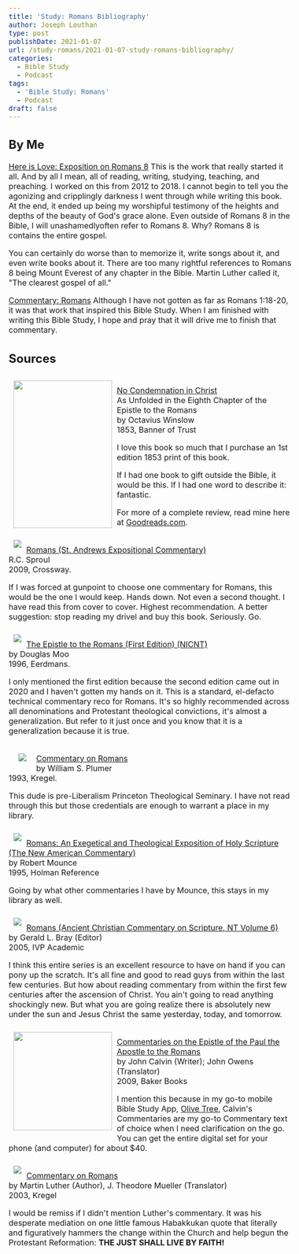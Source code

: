 ```yaml
---
title: 'Study: Romans Bibliography'
author: Joseph Louthan
type: post
publishDate: 2021-01-07
url: /study-romans/2021-01-07-study-romans-bibliography/
categories:
  - Bible Study
  - Podcast
tags:
  - 'Bible Study: Romans'
  - Podcast
draft: false
---
```


<style type="text/css">
  body{
  font-size: 12pt;
}
</style>

## By Me

[Here is Love: Exposition on Romans 8](/tags/here-is-love/) This is the work that really started it all. And by all I mean, all of reading, writing, studying, teaching, and preaching. I worked on this from 2012 to 2018.  I cannot begin to tell you the agonizing and cripplingly darkness I went through while writing this book. At the end, it ended up being my worshipful testimony of the heights and depths of the beauty of God's grace alone.  Even outside of Romans 8 in the Bible, I will unashamedlyoften refer to Romans 8. Why? Romans 8 is contains the entire gospel.

You can certainly do worse than to memorize it, write songs about it, and even write books about it.  There are too many rightful references to Romans 8 being Mount Everest of any chapter in the Bible.  Martin Luther called it, "The clearest gospel of all."

[Commentary: Romans](/tags/commentary-romans/) Although I have not gotten as far as Romans 1:18-20, it was that work that inspired this Bible Study.  When I am finished with writing this Bible Study, I hope and pray that it will drive me to finish that commentary.

## Sources

<a href="https://banneroftruth.org/us/store/sermons-and-expositions/no-condemnation-in-christ/"><img src="https://3r98nw2w9uto3s66qn2k1ho2-wpengine.netdna-ssl.com/wp-content/uploads/sites/2/2013/05/No-Condemnation-front.jpg" width="200" height="300" style="float: left;padding: 10px;">  
No Condemnation in Christ</a>  
As Unfolded in the Eighth Chapter of the Epistle to the Romans  
by Octavius Winslow  
1853, Banner of Trust

I love this book so much that I purchase an 1st edition 1853 print of this book.

If I had one book to gift outside the Bible, it would be this. If I had one word to describe it: fantastic.

For more of a complete review, read mine here at [Goodreads.com](https://www.goodreads.com/review/show/134527292).

<p style="clear:both;">

<a href="https://www.amazon.com/dp/1642891886/ref=as_li_ss_il?psc=1&pd_rd_i=1642891886&pd_rd_w=i6r9R&pf_rd_p=45e679f6-d55f-4626-99ea-f1ec7720af94&pd_rd_wg=LUfcC&pf_rd_r=4P6NWN2W4FPDGYNGRMBM&pd_rd_r=0f7acbe3-4027-40e9-8983-869ebaf8ba16&spLa=ZW5jcnlwdGVkUXVhbGlmaWVyPUEyT0Q4Rk42VUozWFhMJmVuY3J5cHRlZElkPUEwNjk5NzcyM0Q0MzFJQ1ROODU2SiZlbmNyeXB0ZWRBZElkPUEwNzc5NjkyM1BZSVBSRUdSWFU5ViZ3aWRnZXROYW1lPXNwX2RldGFpbCZhY3Rpb249Y2xpY2tSZWRpcmVjdCZkb05vdExvZ0NsaWNrPXRydWU%3D&linkCode=li3&tag=theologicus-20&linkId=1cfeaea22958961af0624cac987dcd95&language=en_US" target="_blank"><img border="0" src="//ws-na.amazon-adsystem.com/widgets/q?_encoding=UTF8&ASIN=1642891886&Format=_SL250_&ID=AsinImage&MarketPlace=US&ServiceVersion=20070822&WS=1&tag=theologicus-20&language=en_US" style="float: left;padding: 10px;"><img src="https://ir-na.amazon-adsystem.com/e/ir?t=theologicus-20&language=en_US&l=li3&o=1&a=1642891886" width="0" height="0" border="0" alt="" style="float: left;" />  
Romans (St. Andrews Expositional Commentary)</a>  
R.C. Sproul  
2009, Crossway.  

If I was forced at gunpoint to choose one commentary for Romans, this would be the one I would keep. Hands down. Not even a second thought. I have read this from cover to cover. Highest recommendation. A better suggestion: stop reading my drivel and buy this book. Seriously. Go.

<p style="clear:both;">

<a href="https://www.amazon.com/Epistle-Romans-International-Commentary-Testament/dp/0802823173/ref=as_li_ss_il?crid=11PR15B6KFK8G&dchild=1&keywords=douglas+moo+romans+commentary&qid=1611171334&sprefix=Douglas+moo+%2Caps%2C164&sr=8-4&linkCode=li3&tag=theologicus-20&linkId=7d6fa2b8bcf7eda439780c1a3856cfb8&language=en_US" target="_blank"><img border="0" src="//ws-na.amazon-adsystem.com/widgets/q?_encoding=UTF8&ASIN=0802823173&Format=_SL250_&ID=AsinImage&MarketPlace=US&ServiceVersion=20070822&WS=1&tag=theologicus-20&language=en_US" style="float: left;padding: 10px;"><img src="https://ir-na.amazon-adsystem.com/e/ir?t=theologicus-20&language=en_US&l=li3&o=1&a=0802823173" width="0" height="0" border="0" alt="" style="float: left;" />  
The Epistle to the Romans (First Edition) (NICNT)</a>   
by Douglas Moo  
1996, Eerdmans.  

I only mentioned the first edition because the second edition came out in 2020 and I haven't gotten my hands on it. This is a standard, el-defacto technical commentary reco for Romans. It's so highly recommended across all denominations and Protestant theological convictions, it's almost a generalization. But refer to it just once and you know that it is a generalization because it is true.

<p style="clear:both;">

<a href="https://www.amazon.com/Commentary-Romans-William-Swan-Plumer/dp/0825435439/ref=as_li_ss_il?dchild=1&keywords=0825435439&qid=1611173880&sr=8-1&linkCode=li3&tag=theologicus-20&linkId=24f7590a3af3cdb837c4c6637b63fab5&language=en_US" target="_blank"><img border="0" src="//ws-na.amazon-adsystem.com/widgets/q?_encoding=UTF8&ASIN=0825435439&Format=_SL250_&ID=AsinImage&MarketPlace=US&ServiceVersion=20070822&WS=1&tag=theologicus-20&language=en_US" style="float: left;padding: 20px;"><img src="https://ir-na.amazon-adsystem.com/e/ir?t=theologicus-20&language=en_US&l=li3&o=1&a=0825435439" width="0" height="0" border="0" alt="" style="float: left;" />   
Commentary on Romans</a>  
by William S. Plumer  
1993, Kregel.  
  
This dude is pre-Liberalism Princeton Theological Seminary. I have not read through this but those credentials are enough to warrant a place in my library.

<p style="clear:both;">

<a href="https://www.amazon.com/Romans-Exegetical-Theological-Exposition-Commentary/dp/080540127X/ref=as_li_ss_il?dchild=1&keywords=Romans+Mounce&qid=1611174269&sr=8-1&linkCode=li3&tag=theologicus-20&linkId=2388612e8b4ca4395dd76cc8c7d5e02a&language=en_US" target="_blank"><img border="0" src="//ws-na.amazon-adsystem.com/widgets/q?_encoding=UTF8&ASIN=080540127X&Format=_SL250_&ID=AsinImage&MarketPlace=US&ServiceVersion=20070822&WS=1&tag=theologicus-20&language=en_US" style="float: left;padding: 10px;"><img src="https://ir-na.amazon-adsystem.com/e/ir?t=theologicus-20&language=en_US&l=li3&o=1&a=080540127X" width="0" height="0" border="0" alt="" style="float: left;" />  
Romans: An Exegetical and Theological Exposition of Holy Scripture (The New American Commentary)</a>  
by Robert Mounce  
1995, Holman Reference  

Going by what other commentaries I have by Mounce, this stays in my library as well.

<p style="clear:both;">

<a href="https://www.amazon.com/Romans-Ancient-Christian-Commentary-Scripture/dp/083081356X/ref=as_li_ss_il?crid=1F66D6EH2UW9B&dchild=1&keywords=ancient+commentary+on+scripture+romans&qid=1611175242&sprefix=ancient+comm%2Caps%2C171&sr=8-2&linkCode=li3&tag=theologicus-20&linkId=f434c9e181fba0bb9100d79b5b8f539b&language=en_US" target="_blank"><img border="0" src="//ws-na.amazon-adsystem.com/widgets/q?_encoding=UTF8&ASIN=083081356X&Format=_SL250_&ID=AsinImage&MarketPlace=US&ServiceVersion=20070822&WS=1&tag=theologicus-20&language=en_US" style="float: left;padding: 10px;"><img src="https://ir-na.amazon-adsystem.com/e/ir?t=theologicus-20&language=en_US&l=li3&o=1&a=083081356X" width="0" height="0" border="0" alt="" style="float: left;" />  
Romans (Ancient Christian Commentary on Scripture, NT Volume 6)</a>  
by Gerald L. Bray (Editor)  
2005, IVP Academic  

I think this entire series is an excellent resource to have on hand if you can pony up the scratch.  It's all fine and good to read guys from within the last few centuries. But how about reading commentary from within the first few centuries after the ascension of Christ. You ain't going to read anything shockingly new.  But what you are going realize there is absolutely new under the sun and Jesus Christ the same yesterday, today, and tomorrow.

<p style="clear:both;">

<a href="https://www.amazon.com/Calvins-Commentaries-Vol-John-Calvin/dp/0801013313/ref=as_li_ss_il?crid=3BE112SRHVN47&dchild=1&keywords=calvin+commentary+set&qid=1611178269&sprefix=Calvin+Comm%2Caps%2C169&sr=8-2&linkCode=li3&tag=theologicus-20&linkId=6ec914d2fa99d13f5465bc2a2eece759&language=en_US" target="_blank"><img border="0" src="https://oll-resources.s3.us-east-2.amazonaws.com/oll3/store/titles/537/0037_TP.jpg" width="200" style="float: left;padding: 10px;"><img src="https://ir-na.amazon-adsystem.com/e/ir?t=theologicus-20&language=en_US&l=li3&o=1&a=0801013313" width="0" height="0" border="0" alt="" style="float: left;" />  
Commentaries on the Epistle of the Paul the Apostle to the Romans</a>  
by John Calvin (Writer); John Owens (Translator)  
2009, Baker Books

I mention this because in my go-to mobile Bible Study App, [Olive Tree](https://www.olivetree.com), Calvin's Commentaries are my go-to Commentary text of choice when I need clarification on the go. You can get the entire digital set for your phone (and computer) for about $40.

<p style="clear:both;">

<a href="https://www.amazon.com/Commentary-Romans-Luther-Classic-Commentaries/dp/0825431204/ref=as_li_ss_il?dchild=1&keywords=Martin+Luther+romans&qid=1611176834&sr=8-3&linkCode=li3&tag=theologicus-20&linkId=c2b311be7da18731c47128c29289dbf6&language=en_US" target="_blank"><img border="0" src="//ws-na.amazon-adsystem.com/widgets/q?_encoding=UTF8&ASIN=0825431204&Format=_SL250_&ID=AsinImage&MarketPlace=US&ServiceVersion=20070822&WS=1&tag=theologicus-20&language=en_US" style="float: left;padding: 10px;"><img src="https://ir-na.amazon-adsystem.com/e/ir?t=theologicus-20&language=en_US&l=li3&o=1&a=0825431204" width="0" height="0" border="0" alt="" style="float: left;" />  
Commentary on Romans</a>  
by Martin Luther (Author), J. Theodore Mueller (Translator)  
2003, Kregel  

I would be remiss if I didn't mention Luther's commentary. It was his desperate mediation on one little famous Habakkukan quote that literally and figuratively hammers the change within the Church and help begun the Protestant Reformation: **THE JUST SHALL LIVE BY FAITH!**

<p style="clear:both;">